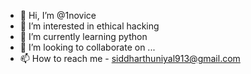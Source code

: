 - 👋 Hi, I’m @1novice
- 👀 I’m interested in ethical hacking
- 🌱 I’m currently learning python
- 💞️ I’m looking to collaborate on ...
- 📫 How to reach me - siddharthuniyal913@gmail.com

<!---
1novice/1novice is a ✨ special ✨ repository because its `README.md` (this file) appears on your GitHub profile.
You can click the Preview link to take a look at your changes.
--->
